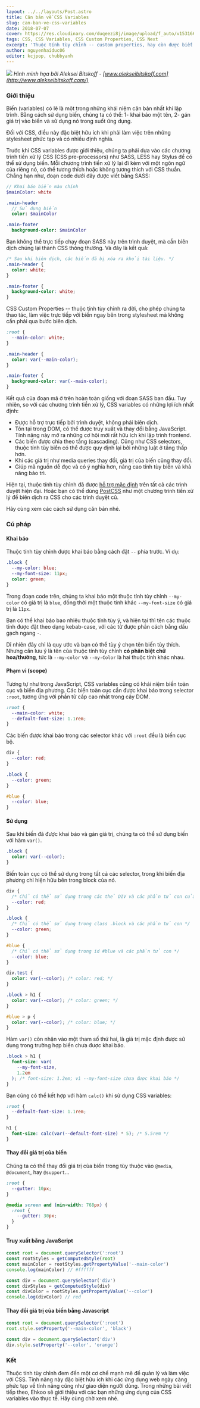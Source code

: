 ```yaml
---
layout: ../../layouts/Post.astro
title: Căn bản về CSS Variables
slug: can-ban-ve-css-variables
date: 2018-07-07
cover: https://res.cloudinary.com/duqeezi8j/image/upload/f_auto/v1531667456/ehkoo/fpTuJ9r_kuo40g.jpg
tags: CSS, CSS Variables, CSS Custom Properties, CSS Next
excerpt: 'Thuộc tính tùy chỉnh -- custom properties, hay còn được biết đến với cái tên thông dụng CSS variables -- là một tính năng mới được giới thiệu gần đây, nhưng đã thay đổi mạnh mẽ cách quản lý và làm việc với các tập tin CSS.'
author: nguyenhaiduc06
editor: kcjpop, chubbyanh
---
```


![](https://res.cloudinary.com/duqeezi8j/image/upload/f_auto/v1531667456/ehkoo/fpTuJ9r_kuo40g.jpg)
_Hình minh họa bởi Aleksei Bitskoff - [www.alekseibitskoff.com](http://www.alekseibitskoff.com/)_

### Giới thiệu

Biến (variables) có lẽ là một trong những khái niệm căn bản nhất khi lập trình. Bằng cách sử dụng biến, chúng ta có thể: 1- khai báo một tên, 2- gán giá trị vào biến và sử dụng nó trong suốt ứng dụng.

Đối với CSS, điều này đặc biệt hữu ích khi phải làm việc trên những stylesheet phức tạp và có nhiều định nghĩa.

Trước khi CSS variables được giới thiệu, chúng ta phải dựa vào các chương trình tiền xử lý CSS (CSS pre-processors) như SASS, LESS hay Stylus để có thể sử dụng biến. Mỗi chương trình tiền xử lý lại đi kèm với một ngôn ngữ của riêng nó, có thể tương thích hoặc không tương thích với CSS thuần. Chẳng hạn như, đoạn code dưới đây được viết bằng SASS:

```sass
// Khai báo biến màu chính
$mainColor: white

.main-header
  // Sử dụng biến
  color: $mainColor

.main-footer
  background-color: $mainColor
```

Bạn không thể trực tiếp chạy đoạn SASS này trên trình duyệt, mà cần biên dịch chúng lại thành CSS thông thường. Và đây là kết quả:

```css
/* Sau khi biên dịch, các biến đã bị xóa ra khỏi tài liệu. */
.main-header {
  color: white;
}

.main-footer {
  background-color: white;
}
```

CSS Custom Properties -- thuộc tính tùy chỉnh ra đời, cho phép chúng ta thao tác, làm việc trực tiếp với biến ngay bên trong stylesheet mà không cần phải qua bước biên dịch.

```css
:root {
  --main-color: white;
}

.main-header {
  color: var(--main-color);
}

.main-footer {
  background-color: var(--main-color);
}
```

Kết quả của đoạn mã ở trên hoàn toàn giống với đoạn SASS ban đầu. Tuy nhiên, so với các chương trình tiền xử lý, CSS variables có những lợi ích nhất định:

- Được hỗ trợ trực tiếp bởi trình duyệt, không phải biên dịch.
- Tồn tại trong DOM, có thể được truy xuất và thay đổi bằng JavaScript. Tính năng này mở ra những cơ hội mới rất hữu ích khi lập trình frontend.
- Các biến được chia theo tầng (cascading). Cũng như CSS selectors, thuộc tính tùy biển có thể được quy định lại bởi những luật ở tầng thấp hơn.
- Khi các giá trị như media queries thay đổi, giá trị của biến cũng thay đổi.
- Giúp mã nguồn dễ đọc và có ý nghĩa hơn, nâng cao tính tùy biến và khả năng bảo trì.

Hiện tại, thuộc tính tùy chỉnh đã được [hỗ trợ mặc định](https://caniuse.com/#feat=css-variables) trên tất cả các trình duyệt hiện đại. Hoặc bạn có thể dùng [PostCSS](https://github.com/postcss/postcss) như một chương trình tiền xử lý để biên dịch ra CSS cho các trình duyệt cũ.

Hãy cùng xem các cách sử dụng căn bản nhé.

### Cú pháp

#### Khai báo

Thuộc tính tùy chỉnh được khai báo bằng cách đặt `--` phía trước. Ví dụ:

```css
.block {
  --my-color: blue;
  --my-font-size: 11px;
  color: green;
}
```

Trong đoạn code trên, chúng ta khai báo một thuộc tính tùy chỉnh `--my-color` có giá trị là `blue`, đồng thời một thuộc tính khác `--my-font-size` có giá trị là `11px`.

Bạn có thể khai báo bao nhiêu thuộc tính tùy ý, và hiện tại thì tên các thuộc tính được đặt theo dạng kebab-case, với các từ được phân cách bằng dấu gạch ngang `-`.

Dĩ nhiên đây chỉ là quy ước và bạn có thể tùy ý chọn tên biến tùy thích. Nhưng cần lưu ý là tên của thuộc tính tùy chỉnh **có phân biệt chữ hoa/thường**, tức là `--my-color` và `--my-Color` là hai thuộc tính khác nhau.

#### Phạm vi (scope)

Tương tự như trong JavaScript, CSS variables cũng có khái niệm biến toàn cục và biến địa phương. Các biến toàn cục cần được khai báo trong selector `:root`, tương ứng với phần tử cấp cao nhất trong cây DOM.

```css
:root {
  --main-color: white;
  --default-font-size: 1.1rem;
}
```

Các biến được khai báo trong các selector khác với `:root` đều là biến cục bộ.

```css
div {
  --color: red;
}

.block {
  --color: green;
}

#blue {
  --color: blue;
}
```

#### Sử dụng

Sau khi biến đã được khai báo và gán giá trị, chúng ta có thể sử dụng biến với hàm `var()`.

```css
.block {
  color: var(--color);
}
```

Biến toàn cục có thể sử dụng trong tất cả các selector, trong khi biến địa phương chỉ hiện hữu bên trong block của nó.

```css
div {
  /* Chỉ có thể sử dụng trong các thẻ DIV và các phần tử con của nó */
  --color: red;
}

.block {
  /* Chỉ có thể sử dụng trong class .block và các phần tử con */
  --color: green;
}

#blue {
  /* Chỉ có thể sử dụng trong id #blue và các phần tử con */
  --color: blue;
}

div.test {
  color: var(--color); /* color: red; */
}

.block > h1 {
  color: var(--color); /* color: green; */
}

#blue > p {
  color: var(--color); /* color: blue; */
}
```

Hàm `var()` còn nhận vào một tham số thứ hai, là giá trị mặc định được sử dụng trong trường hợp biến chưa được khai báo.

```css
.block > h1 {
  font-size: var(
    --my-font-size,
    1.2em
  ); /* font-size: 1.2em; vì --my-font-size chưa được khai báo */
}
```

Bạn cũng có thể kết hợp với hàm `calc()` khi sử dụng CSS variables:

```css
:root {
  --default-font-size: 1.1rem;
}

h1 {
  font-size: calc(var(--default-font-size) * 5); /* 5.5rem */
}
```

#### Thay đổi giá trị của biến

Chúng ta có thể thay đổi giá trị của biến trong tùy thuộc vào `@media`, `@document`, hay `@support`...

```css
:root {
  --gutter: 10px;
}

@media screen and (min-width: 768px) {
  :root {
    --gutter: 30px;
  }
}
```

#### Truy xuất bằng JavaScript

```js
const root = document.querySelector(':root')
const rootStyles = getComputedStyle(root)
const mainColor = rootStyles.getPropertyValue('--main-color')
console.log(mainColor) // #ffffff

const div = document.querySelector('div')
const divStyles = getComputedStyle(div)
const divColor = rootStyles.getPropertyValue('--color')
console.log(divColor) // red
```

#### Thay đổi giá trị của biến bằng Javascript

```js
const root = document.querySelector(':root')
root.style.setProperty('--main-color', 'black')

const div = document.querySelector('div')
div.style.setProperty('--color', 'orange')
```

### Kết

Thuộc tính tùy chỉnh đem đến một cơ chế mạnh mẽ để quản lý và làm việc với CSS. Tính năng này đặc biệt hữu ích khi các ứng dụng web ngày càng phức tạp về tính năng cũng như giao diện người dùng. Trong những bài viết tiếp theo, Ehkoo sẽ giới thiệu với các bạn những ứng dụng của CSS variables vào thực tế. Hãy cùng chờ xem nhé.
